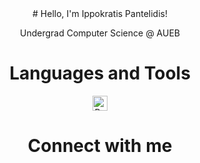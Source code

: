 <div align="center">
# Hello, I'm Ippokratis Pantelidis!

Undergrad Computer Science @ AUEB



# Languages and Tools

[<img src="https://i0.wp.com/tinkercademy.com/wp-content/uploads/2018/04/python-icon.png?ssl=1" alt="Python" height="24">](https://www.python.org/)


# Connect with me

</div>
